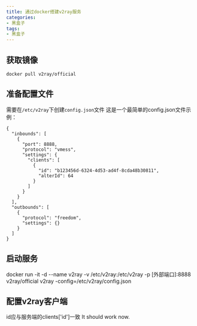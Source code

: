 ```yaml
---
title: 通过docker搭建v2ray服务
categories:
- 黑盒子
tags:
- 黑盒子
---
```


## 获取镜像
`docker pull v2ray/official`

## 准备配置文件
需要在`/etc/v2ray`下创建`config.json`文件
这是一个最简单的config.json文件示例：
```
{
  "inbounds": [
    {
      "port": 8888,
      "protocol": "vmess",
      "settings": {
        "clients": [
          {
            "id": "b123456d-6324-4d53-ad4f-8cda48b30811",
            "alterId": 64
          }
        ]
      }
    }
  ],
  "outbounds": [
    {
      "protocol": "freedom",
      "settings": {}
    }
  ]
}
```

## 启动服务
docker run -it -d --name v2ray -v /etc/v2ray:/etc/v2ray -p [外部端口]:8888 v2ray/official v2ray -config=/etc/v2ray/config.json

## 配置v2ray客户端
id应与服务端的clients['id']一致
It should work now.
